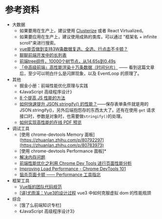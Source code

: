 # 参考资料

- 大数据
  - 如果要用在生产上，建议使用 [Clusterize](https://github.com/NeXTs/Clusterize.js/blob/master/clusterize.js) 或者 React Virtualized。
  - 如果要应用在生产上，建议使用成熟的类库，可以通过 "框架名 + infinite scroll"来进行搜索。
  - [vue能否做到支持3W条数据复选、全选、行点击不卡顿？
](https://www.zhihu.com/question/323476114/answer/682723821?utm_source=wechat_session&utm_medium=social&utm_oi=710800537397764096&hb_wx_block=1)
  - [聊聊前端开发中的长列表](https://zhuanlan.zhihu.com/p/26022258)
  - [前端tree组件，10000个树节点，从14.65s到0.49s
](https://zhuanlan.zhihu.com/p/55528376)
  - [「中高级前端」高性能渲染十万条数据（时间分片）](https://juejin.im/post/5d76f469f265da039a28aff7?utm_source=gold_browser_extension) —— 看到这篇文章后，至少可以明白什么是闪屏现象，以及 EventLoop 的原理了。
- 其他
  - 掘金小册：前端性能优化原理与实践
  - 《JavaScript 高级程序设计》
  - [8 个提高 JS 性能的方法](https://mp.weixin.qq.com/s/wG08-mhjqgLToOKvQNvOgg)
  - [如何快速提升 JSON.stringify() 的性能？](https://mp.weixin.qq.com/s/zg_AMRqDO5w-M1RePlDZRQ)——保存表单条件就是用的JSON.stringify()，另外后端抱怨存的东西太大了。还有在使用 `get` 请求接口时，参数是对象时，也需要做`stringify()`的处理。
  - [如何实现高性能的在线 PDF 预览](https://juejin.im/post/5ed3974ae51d45784d7ca7a5?utm_source=gold_browser_extension)
- 调试工具
  - [使用 chrome-devtools Memory 面板](https://zhuanlan.zhihu.com/p/80792297](https://zhuanlan.zhihu.com/p/80783973)
  - [使用 chrome-devtools Performance 面板]*
  - [解决内存问题](https://developers.google.com/web/tools/chrome-devtools/memory-problems?hl=zh-cn#%E4%BD%BF%E7%94%A8%E5%88%86%E9%85%8D%E6%97%B6%E9%97%B4%E7%BA%BF%E7%A1%AE%E5%AE%9A_js_%E5%A0%86%E5%86%85%E5%AD%98%E6%B3%84%E6%BC%8F)
  - [前端性能优化之利用 Chrome Dev Tools 进行页面性能分析](https://zhuanlan.zhihu.com/p/105561186)
  - [Improving Load Performance - Chrome DevTools 101](https://www.youtube.com/watch?v=5fLW5Q5ODiE)
  - [狙杀页面卡顿 —— Performance 工具指北](https://zhuanlan.zhihu.com/p/41017888)
- 框架工具
  - [Vue版的团队代码规范](https://mp.weixin.qq.com/s/egMtT34rMe8L5p3eiZeqsQ)
  - [[译]尤雨溪：Vue3的设计过程](https://juejin.im/post/5ecf58b9f265da76e97d39da?utm_source=gold_browser_extension#heading-9) vue3 中如何克服虚拟 dom 的性能瓶颈
- 综合
  - [饿了么前端知识专栏]
  - 《JavaScript 高级程序设计3》